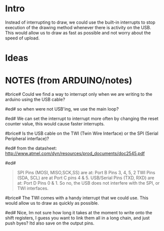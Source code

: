 # Intro #
Instead of interrupting to draw, we could use the built-in interrupts to stop execution of the drawing method whenever there is activity on the USB. This would allow us to draw as fast as possible and not worry about the speed of upload.

# Ideas #


# NOTES (from ARDUINO/notes) #

#brice# Could we find a way to interrupt only when we are writing to the arduino using the USB cable?

#ed# so when were not USB'ing, we use the main loop?

#ed# We can set the interrupt to interrupt more often by changing the reset counter value, this would cause faster interrupts.


#brice# Is the USB cable on the TWI (Twin Wire Interface) or the SPI (Serial Peripheral interface)?

#ed#  from the datasheet: http://www.atmel.com/dyn/resources/prod_documents/doc2545.pdf

#ed#
> SPI Pins (MOSI, MISO,SCK,SS) are at: Port B Pins 3, 4, 5, 2
> TWI Pins (SDA, SCL) are at Port C pins 4 & 5.
> USB/Serial Pins (TXD, RXD) are at: Port D Pins 0 & 1.
> So no, the USB does not interfere with the SPI, or TWI interfaces.

#brice# The TWI comes with a handy interrupt that we could use. This would allow us to draw as quickly as possible.

#ed#  Nice, Im not sure how long it takes at the moment to write onto the shift registers, I guess you want to link them all in a long chain, and just push byes? Itd also save on the output pins.